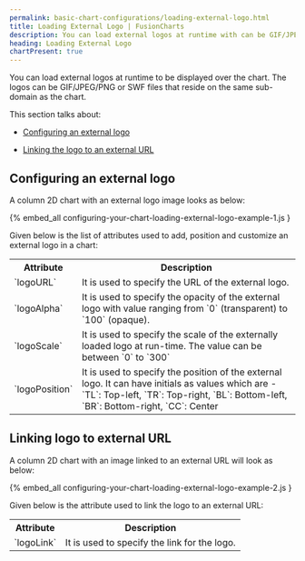 ```yaml
---
permalink: basic-chart-configurations/loading-external-logo.html
title: Loading External Logo | FusionCharts
description: You can load external logos at runtime with can be GIF/JPEG/PNG or SWF files. This section talks about configuring and linking the logo to an external URL
heading: Loading External Logo
chartPresent: true
---
```


You can load external logos at runtime to be displayed over the chart. The logos can be GIF/JPEG/PNG or SWF files that reside on the same sub-domain as the chart.

This section talks about:

* <a href="{{ site.baseurl }}basic-chart-configurations/loading-external-logo.html#configuring-an-external-logo">Configuring an external logo</a>

* <a href="{{ site.baseurl }}basic-chart-configurations/loading-external-logo.html#linking-logo-to-external-url">Linking the logo to an external URL</a>

## Configuring an external logo

A column 2D chart with an external logo image looks as below:

{% embed_all configuring-your-chart-loading-external-logo-example-1.js }

Given below is the list of attributes used to add, position and customize an external logo in a chart:

<table>
  <tr>
    <th>Attribute</th>
    <th>Description</th>
  </tr>
  <tr>
    <td>`logoURL`</td>
    <td>It is used to specify the URL of the external logo.</td>
  </tr>
  <tr>
    <td>`logoAlpha`</td>
    <td>It is used to specify the opacity of the external logo with value ranging from `0` (transparent) to `100` (opaque).</td>
  </tr>
  <tr>
    <td>`logoScale`</td>
    <td>It is used to specify the scale of the externally loaded logo at run-time. The value can be between `0` to `300`</td>
  </tr>
  <tr>
    <td>`logoPosition`</td>
    <td>It is used to specify the position of the external logo. It can have initials as values which are - `TL`: Top-left, `TR`: Top-right, `BL`: Bottom-left, `BR`: Bottom-right, `CC`: Center</td>
  </tr>
</table>


## Linking logo to external URL

A column 2D chart with an image linked to an external URL will look as below:

{% embed_all configuring-your-chart-loading-external-logo-example-2.js }

Given below is the attribute used to link the logo to an external URL:

<table>
  <tr>
    <th>Attribute</th>
    <th>Description</th>
  </tr>
  <tr>
    <td>`logoLink`</td>
    <td>It is used to specify the link for the logo.</td>
  </tr>
</table>